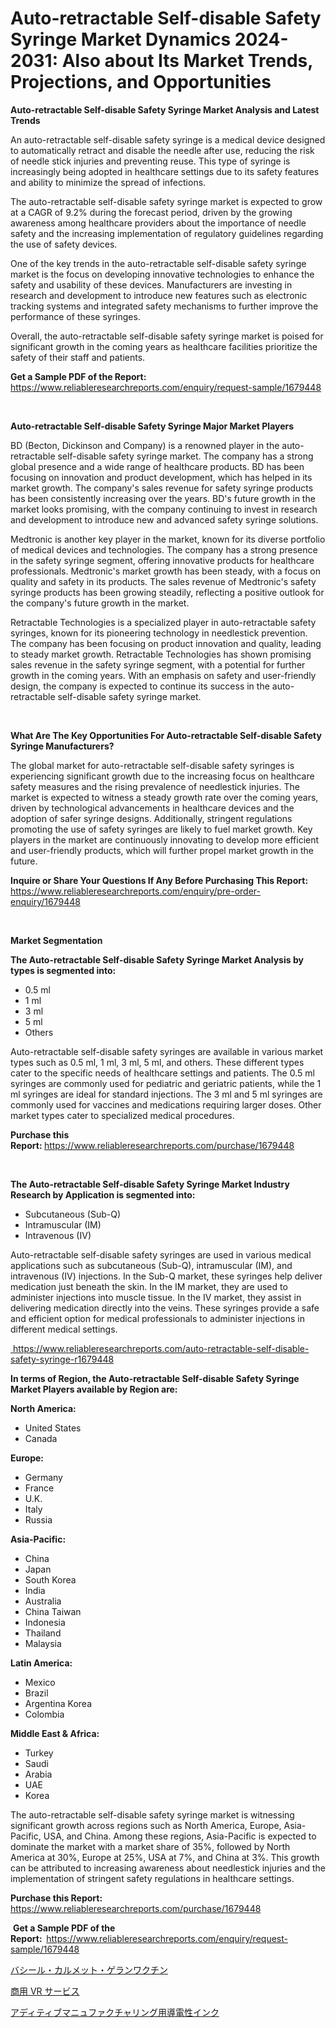 <p><h1>Auto-retractable Self-disable Safety Syringe Market Dynamics 2024-2031: Also about Its Market Trends, Projections, and Opportunities</h1></p><p><strong>Auto-retractable Self-disable Safety Syringe Market Analysis and Latest Trends</strong></p>
<p><p>An auto-retractable self-disable safety syringe is a medical device designed to automatically retract and disable the needle after use, reducing the risk of needle stick injuries and preventing reuse. This type of syringe is increasingly being adopted in healthcare settings due to its safety features and ability to minimize the spread of infections.</p><p>The auto-retractable self-disable safety syringe market is expected to grow at a CAGR of 9.2% during the forecast period, driven by the growing awareness among healthcare providers about the importance of needle safety and the increasing implementation of regulatory guidelines regarding the use of safety devices. </p><p>One of the key trends in the auto-retractable self-disable safety syringe market is the focus on developing innovative technologies to enhance the safety and usability of these devices. Manufacturers are investing in research and development to introduce new features such as electronic tracking systems and integrated safety mechanisms to further improve the performance of these syringes.</p><p>Overall, the auto-retractable self-disable safety syringe market is poised for significant growth in the coming years as healthcare facilities prioritize the safety of their staff and patients.</p></p>
<p><strong>Get a Sample PDF of the Report:&nbsp;</strong> <a href="https://www.reliableresearchreports.com/enquiry/request-sample/1679448">https://www.reliableresearchreports.com/enquiry/request-sample/1679448</a></p>
<p>&nbsp;</p>
<p><strong>Auto-retractable Self-disable Safety Syringe Major Market Players</strong></p>
<p><p>BD (Becton, Dickinson and Company) is a renowned player in the auto-retractable self-disable safety syringe market. The company has a strong global presence and a wide range of healthcare products. BD has been focusing on innovation and product development, which has helped in its market growth. The company's sales revenue for safety syringe products has been consistently increasing over the years. BD's future growth in the market looks promising, with the company continuing to invest in research and development to introduce new and advanced safety syringe solutions.</p><p>Medtronic is another key player in the market, known for its diverse portfolio of medical devices and technologies. The company has a strong presence in the safety syringe segment, offering innovative products for healthcare professionals. Medtronic's market growth has been steady, with a focus on quality and safety in its products. The sales revenue of Medtronic's safety syringe products has been growing steadily, reflecting a positive outlook for the company's future growth in the market.</p><p>Retractable Technologies is a specialized player in auto-retractable safety syringes, known for its pioneering technology in needlestick prevention. The company has been focusing on product innovation and quality, leading to steady market growth. Retractable Technologies has shown promising sales revenue in the safety syringe segment, with a potential for further growth in the coming years. With an emphasis on safety and user-friendly design, the company is expected to continue its success in the auto-retractable self-disable safety syringe market.</p></p>
<p>&nbsp;</p>
<p><strong>What Are The Key Opportunities For Auto-retractable Self-disable Safety Syringe Manufacturers?</strong></p>
<p><p>The global market for auto-retractable self-disable safety syringes is experiencing significant growth due to the increasing focus on healthcare safety measures and the rising prevalence of needlestick injuries. The market is expected to witness a steady growth rate over the coming years, driven by technological advancements in healthcare devices and the adoption of safer syringe designs. Additionally, stringent regulations promoting the use of safety syringes are likely to fuel market growth. Key players in the market are continuously innovating to develop more efficient and user-friendly products, which will further propel market growth in the future.</p></p>
<p><strong>Inquire or Share Your Questions If Any Before Purchasing This Report:</strong> <a href="https://www.reliableresearchreports.com/enquiry/pre-order-enquiry/1679448">https://www.reliableresearchreports.com/enquiry/pre-order-enquiry/1679448</a></p>
<p>&nbsp;</p>
<p><strong>Market Segmentation</strong></p>
<p><strong>The Auto-retractable Self-disable Safety Syringe Market Analysis by types is segmented into:</strong></p>
<p><ul><li>0.5 ml</li><li>1 ml</li><li>3 ml</li><li>5 ml</li><li>Others</li></ul></p>
<p><p>Auto-retractable self-disable safety syringes are available in various market types such as 0.5 ml, 1 ml, 3 ml, 5 ml, and others. These different types cater to the specific needs of healthcare settings and patients. The 0.5 ml syringes are commonly used for pediatric and geriatric patients, while the 1 ml syringes are ideal for standard injections. The 3 ml and 5 ml syringes are commonly used for vaccines and medications requiring larger doses. Other market types cater to specialized medical procedures.</p></p>
<p><strong>Purchase this Report:&nbsp;</strong><a href="https://www.reliableresearchreports.com/purchase/1679448">https://www.reliableresearchreports.com/purchase/1679448</a></p>
<p>&nbsp;</p>
<p><strong>The Auto-retractable Self-disable Safety Syringe Market Industry Research by Application is segmented into:</strong></p>
<p><ul><li>Subcutaneous (Sub-Q)</li><li>Intramuscular (IM)</li><li>Intravenous (IV)</li></ul></p>
<p><p>Auto-retractable self-disable safety syringes are used in various medical applications such as subcutaneous (Sub-Q), intramuscular (IM), and intravenous (IV) injections. In the Sub-Q market, these syringes help deliver medication just beneath the skin. In the IM market, they are used to administer injections into muscle tissue. In the IV market, they assist in delivering medication directly into the veins. These syringes provide a safe and efficient option for medical professionals to administer injections in different medical settings.</p></p>
<p><a href="https://www.reliableresearchreports.com/auto-retractable-self-disable-safety-syringe-r1679448">&nbsp;https://www.reliableresearchreports.com/auto-retractable-self-disable-safety-syringe-r1679448</a></p>
<p><strong>In terms of Region, the Auto-retractable Self-disable Safety Syringe Market Players available by Region are:</strong></p>
<p>
    <p> <strong> North America: </strong>
        <ul>
            <li>United States</li>
            <li>Canada</li>
        </ul>
        </p> 
    <p> <strong> Europe: </strong>
        <ul>
            <li>Germany</li>
            <li>France</li>
            <li>U.K.</li>
            <li>Italy</li>
            <li>Russia</li>
        </ul>
        </p> 
    <p> <strong> Asia-Pacific: </strong>
        <ul>
            <li>China</li>
            <li>Japan</li>
            <li>South Korea</li>
            <li>India</li>
            <li>Australia</li>
            <li>China Taiwan</li>
            <li>Indonesia</li>
            <li>Thailand</li>
            <li>Malaysia</li>
        </ul>
        </p> 
    <p> <strong> Latin America: </strong>
        <ul>
            <li>Mexico</li>
            <li>Brazil</li>
            <li>Argentina Korea</li>
            <li>Colombia</li>
        </ul>
        </p> 
    <p> <strong> Middle East & Africa: </strong>
        <ul>
            <li>Turkey</li>
            <li>Saudi</li>
            <li>Arabia</li>
            <li>UAE</li>
            <li>Korea</li>
        </ul>
    </p>
    </p>
<p><p>The auto-retractable self-disable safety syringe market is witnessing significant growth across regions such as North America, Europe, Asia-Pacific, USA, and China. Among these regions, Asia-Pacific is expected to dominate the market with a market share of 35%, followed by North America at 30%, Europe at 25%, USA at 7%, and China at 3%. This growth can be attributed to increasing awareness about needlestick injuries and the implementation of stringent safety regulations in healthcare settings.</p></p>
<p><strong>Purchase this Report: </strong><a href="https://www.reliableresearchreports.com/purchase/1679448">https://www.reliableresearchreports.com/purchase/1679448</a></p>
<p>&nbsp;<strong>Get a Sample PDF of the Report:&nbsp;&nbsp;</strong><a href="https://www.reliableresearchreports.com/enquiry/request-sample/1679448">https://www.reliableresearchreports.com/enquiry/request-sample/1679448</a></p>
<p><strong></strong></p>
<p><p><a href="https://github.com/TerrellConn/Market-Research-Report-List-1/blob/main/8487223108059.md">バシール・カルメット・ゲランワクチン</a></p><p><a href="https://github.com/schmahlson/Market-Research-Report-List-2/blob/main/3430822108058.md">商用 VR サービス</a></p><p><a href="https://github.com/RandallRunte2023/Market-Research-Report-List-1/blob/main/2017871108060.md">アディティブマニュファクチャリング用導電性インク</a></p></p>